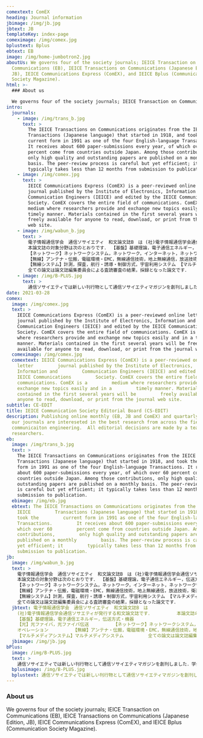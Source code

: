 ```yaml
---
comextext: ComEX
heading: Journal information
jbimage: /img/jb.jpg
jbtext: JB
templateKey: index-page
comeximage: /img/comex.jpg
bplustext: Bplus
ebtext: EB
image: /img/home-jumbotron2.jpg
aboutUs: We governs four of the society journals; IEICE Transaction on
  Communications (EB), IEICE Transactions on Communications (Japanese Edition,
  JB), IEICE Communications Express (ComEX), and IEICE Bplus (Communication
  Society Magazine).
html: >-
  ### About us

  We governs four of the society journals; IEICE Transaction on Communications (EB), IEICE Transactions on Communications (Japanese Edition, JB), IEICE Communications Express (ComEX), and IEICE Bplus (Communication Society Magazine).
intro:
  journals:
    - image: /img/trans_b.jpg
      text: >
        The IEICE Transactions on Communications originates from the IEICE
        Transactions (Japanese language) that started in 1918, and took the
        current form in 1991 as one of the four English-language Transactions.
        It receives about 600 paper-submissions every year, of which over 60
        percent come from countries outside Japan. Among those contributions,
        only high quality and outstanding papers are published on a monthly
        basis. The peer-review process is careful but yet efficient; it
        typically takes less than 12 months from submission to publication.
    - image: /img/comex.jpg
      text: >
        IEICE Communications Express (ComEX) is a peer-reviewed online letter
        journal published by the Institute of Electronics, Information and
        Communication Engineers (IEICE) and edited by the IEICE Communications
        Society. ComEX covers the entire field of communications. ComEX is a
        medium where researchers provide and exchange new topics easily and in a
        timely manner. Materials contained in the first several years will be
        freely available for anyone to read, download, or print from the journal
        web site.
    - image: /img/wabun_b.jpg
      text: >
        電子情報通信学会　通信ソサイエティ　和文論文誌B　は (社)電子情報通信学会通信ソサエティが発行する和文論文誌です．
        本論文誌の対象分野は次のとおりです． 【基盤】基礎理論，電子通信エネルギー，伝送方式・機器 【光】光ファイバ，光ファイバ伝送
        【ネットワーク】ネットワークシステム，ネットワーク，インターネット，ネットワーク管理・ オペレーション
        【無線】アンテナ・伝搬，電磁環境・EMC，無線通信技術，地上無線通信，放送技術，衛星通信
        【無線システム】計測，探査，航行・誘導・制御方式，宇宙利用システム 【マルチメディアシステム】マルチメディアシステム
        全ての論文は論文誌編集委員会による査読審査の結果，採録となった論文です．
    - image: /img/B-PLUS.jpg
      text: >
        通信ソサイエティでは新しい刊行物として通信ソサイエティマガジンを創刊しました．学会は今までには論文，技術報告，書籍，会誌（現在の学会誌）等で会員の皆様に電子情報通信分野の情報をお届けしてまいりました．論文，技術報告（以下論文等）は会員の最新の研究成果を皆様に提供しているため，発表，議論の場と情報提供の場の機能を同時に果たしていることになります．書籍は学問・技術を体系的にまとめたものです．これに対して，会誌は最新の技術動向の提供，学会活動の紹介を目的としております．本学会が担当している学問，技術分野は我が国産業ほとんど全てで応用されている広い分野です．このため会誌だけで最新技術動向の提供するのは困難になりつつあり，商業誌の方が対象分野を細分化して技術情報を提供しているケースも見られます．通信ソサイエティではこのような現状を考慮して，マガジン発行の検討を開始しました．マガジンはIEEEのソサイエティ誌をモデルとしておりますが，委員会ではそれにとらわれることなく，精力的に新しいコンセプトを議論し、皆様にお届けします。
date: 2021-03-28
comex:
  image: /img/comex.jpg
  text: >
    IEICE Communications Express (ComEX) is a peer-reviewed online letter
    journal published by the Institute of Electronics, Information and
    Communication Engineers (IEICE) and edited by the IEICE Communications
    Society. ComEX covers the entire field of communications. ComEX is a medium
    where researchers provide and exchange new topics easily and in a timely
    manner. Materials contained in the first several years will be freely
    available for anyone to read, download, or print from the journal web site.
  comeximage: /img/comex.jpg
  comextext: IEICE Communications Express (ComEX) is a peer-reviewed online
    letter         journal published by the Institute of Electronics,
    Information and         Communication Engineers (IEICE) and edited by the
    IEICE Communications         Society. ComEX covers the entire field of
    communications. ComEX is a         medium where researchers provide and
    exchange new topics easily and in a         timely manner. Materials
    contained in the first several years will be         freely available for
    anyone to read, download, or print from the journal web site.
subtitle: CE-EDIT
title: IEICE Communication Society Editorial Board (CS-EDIT)
description: Publishing online monthly (EB, JB and ComEX) and quartarly (Bplus),
  our journals are intereseted in the best research from across the field of
  communicaiton engineering.  All editorial decisions are made by a team of top
  researchers.
eb:
  image: /img/trans_b.jpg
  text: >
    The IEICE Transactions on Communications originates from the IEICE
    Transactions (Japanese language) that started in 1918, and took the current
    form in 1991 as one of the four English-language Transactions. It receives
    about 600 paper-submissions every year, of which over 60 percent come from
    countries outside Japan. Among those contributions, only high quality and
    outstanding papers are published on a monthly basis. The peer-review process
    is careful but yet efficient; it typically takes less than 12 months from
    submission to publication.
  ebimage: /img/eb.jpg
  ebtext: The IEICE Transactions on Communications originates from the
    IEICE         Transactions (Japanese language) that started in 1918, and
    took the         current form in 1991 as one of the four English-language
    Transactions.         It receives about 600 paper-submissions every year, of
    which over 60         percent come from countries outside Japan. Among those
    contributions,         only high quality and outstanding papers are
    published on a monthly         basis. The peer-review process is careful but
    yet efficient; it         typically takes less than 12 months from
    submission to publication.
jb:
  image: /img/wabun_b.jpg
  text: >
    電子情報通信学会　通信ソサイエティ　和文論文誌B　は (社)電子情報通信学会通信ソサエティが発行する和文論文誌です．
    本論文誌の対象分野は次のとおりです． 【基盤】基礎理論，電子通信エネルギー，伝送方式・機器 【光】光ファイバ，光ファイバ伝送
    【ネットワーク】ネットワークシステム，ネットワーク，インターネット，ネットワーク管理・ オペレーション
    【無線】アンテナ・伝搬，電磁環境・EMC，無線通信技術，地上無線通信，放送技術，衛星通信
    【無線システム】計測，探査，航行・誘導・制御方式，宇宙利用システム 【マルチメディアシステム】マルチメディアシステム
    全ての論文は論文誌編集委員会による査読審査の結果，採録となった論文です．
  jbtext: 電子情報通信学会　通信ソサイエティ　和文論文誌B　は
    (社)電子情報通信学会通信ソサエティが発行する和文論文誌です．         本論文誌の対象分野は次のとおりです．
    【基盤】基礎理論，電子通信エネルギー，伝送方式・機器
    【光】光ファイバ，光ファイバ伝送         【ネットワーク】ネットワークシステム，ネットワーク，インターネット，ネットワーク管理・
    オペレーション         【無線】アンテナ・伝搬，電磁環境・EMC，無線通信技術，地上無線通信，放送技術，衛星通信         【無線システム】計測，探査，航行・誘導・制御方式，宇宙利用システム
    【マルチメディアシステム】マルチメディアシステム         全ての論文は論文誌編集委員会による査読審査の結果，採録となった論文です．
  jbimage: /img/jb.jpg
bPlus:
  image: /img/B-PLUS.jpg
  text: >
    通信ソサイエティでは新しい刊行物として通信ソサイエティマガジンを創刊しました．学会は今までには論文，技術報告，書籍，会誌（現在の学会誌）等で会員の皆様に電子情報通信分野の情報をお届けしてまいりました．論文，技術報告（以下論文等）は会員の最新の研究成果を皆様に提供しているため，発表，議論の場と情報提供の場の機能を同時に果たしていることになります．書籍は学問・技術を体系的にまとめたものです．これに対して，会誌は最新の技術動向の提供，学会活動の紹介を目的としております．本学会が担当している学問，技術分野は我が国産業ほとんど全てで応用されている広い分野です．このため会誌だけで最新技術動向の提供するのは困難になりつつあり，商業誌の方が対象分野を細分化して技術情報を提供しているケースも見られます．通信ソサイエティではこのような現状を考慮して，マガジン発行の検討を開始しました．マガジンはIEEEのソサイエティ誌をモデルとしておりますが，委員会ではそれにとらわれることなく，精力的に新しいコンセプトを議論し、皆様にお届けします。
  bplusimage: /img/B-PLUS.jpg
  bplustext: 通信ソサイエティでは新しい刊行物として通信ソサイエティマガジンを創刊しました．学会は今までには論文，技術報告，書籍，会誌（現在の学会誌）等で会員の皆様に電子情報通信分野の情報をお届けしてまいりました．マガジンはIEEEのソサイエティ誌をモデルとしておりますが，委員会ではそれにとらわれることなく，精力的に新しいコンセプトを議論し、皆様にお届けします。
---
```


### About us

We governs four of the society journals; IEICE Transaction on Communications (EB), IEICE Transactions on Communications (Japanese Edition, JB), IEICE Communications Express (ComEX), and IEICE Bplus (Communication Society Magazine).